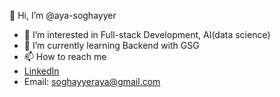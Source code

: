 











👋 Hi, I’m @aya-soghayyer
- 👀 I’m interested in Full-stack Development, AI(data science)
- 🌱 I’m currently learning Backend with GSG
- 📫 How to reach me
- [LinkedIn](https://www.linkedin.com/in/aya-s-884934246/)
- Email: soghayyeraya@gmail.com

<!---
aya-soghayyer/aya-soghayyer is a ✨ special ✨ repository because its `README.md` (this file) appears on your GitHub profile.
You can click the Preview link to take a look at your changes.
--->
